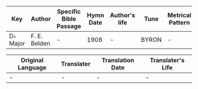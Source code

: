 Key | Author   | Specific Bible Passage     |Hymn Date |Author's life |Tune |Metrical Pattern   |Composer/Source
-- | --------- | ---------------------------|----------|--------------|-----|-------------------|-------------  
D♭ Major |F. E. Belden |- |1908 |- |BYRON |- |D. S. Hakes

Original Language | Translater | Translation Date   | Translater's Life  
----------------- | --------- | --------------------|-------------     
\- |- |- |-
